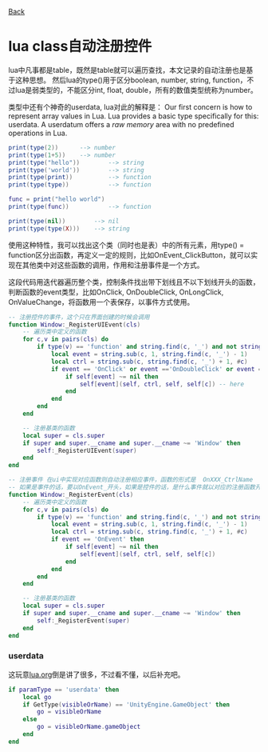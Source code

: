 [Back](index.md)

# lua class自动注册控件

lua中凡事都是table，既然是table就可以遍历查找，本文记录的自动注册也是基于这种思想。
然后lua的type()用于区分boolean, number, string, function，不过lua是弱类型的，不能区分int, float, double，所有的数值类型统称为number。

类型中还有个神奇的userdata, lua对此的解释是：
Our first concern is how to represent array values in Lua. Lua provides a basic type specifically for this: userdata. A userdatum offers a *raw memory* area with no predefined operations in Lua.


``` lua
print(type(2))      --> number
print(type(1+5))    --> number
print(type("hello"))        --> string
print(type('world'))        --> string
print(type(print))          --> function
print(type(type))           --> function

func = print("hello world")
print(type(func))           --> function

print(type(nil))        --> nil
print(type(type(X)))    --> string
```

使用这种特性，我可以找出这个类（同时也是表）中的所有元素，用type() = function区分出函数，再定义一定的规则，比如OnEvent_ClickButton，就可以实现在其他类中对这些函数的调用，作用和注册事件是一个方式。

这段代码用迭代器遍历整个类，控制条件找出带下划线且不以下划线开头的函数，判断函数的event类型，比如OnClick, OnDoubleClick, OnLongClick, OnValueChange，将函数用一个表保存，以事件方式使用。

``` lua
-- 注册控件的事件，这个只在界面创建的时候会调用
function Window:_RegisterUIEvent(cls)
    -- 遍历类中定义的函数
    for c,v in pairs(cls) do
        if type(v) == 'function' and string.find(c, '_') and not string.startswith(c, '_') then
            local event = string.sub(c, 1, string.find(c, '_') - 1)
            local ctrl = string.sub(c, string.find(c, '_') + 1, #c)
            if event == 'OnClick' or event =='OnDoubleClick' or event =='OnLongClick' or event == 'OnValueChanged' then
                if self[event] ~= nil then
                    self[event](self, ctrl, self, self[c]) -- here
                end
            end
        end
    end

    -- 注册基类的函数
    local super = cls.super
    if super and super.__cname and super.__cname ~= 'Window' then
        self:_RegisterUIEvent(super)
    end
end

-- 注册事件 在ui中实现对应函数则自动注册相应事件，函数的形式是  OnXXX_CtrlName
-- 如果是事件的话，要以OnEvent_开头，如果是控件的话，是什么事件就以对应的注册函数开头，例如按钮点击就是OnClick_
function Window:_RegisterEvent(cls)
    -- 遍历类中定义的函数
    for c,v in pairs(cls) do
        if type(v) == 'function' and string.find(c, '_') and not string.startswith(c, '_') then
            local event = string.sub(c, 1, string.find(c, '_') - 1)
            local ctrl = string.sub(c, string.find(c, '_') + 1, #c)
            if event == 'OnEvent' then
                if self[event] ~= nil then
                    self[event](self, ctrl, self, self[c])
                end
            end
        end
    end

    -- 注册基类的函数
    local super = cls.super
    if super and super.__cname and super.__cname ~= 'Window' then
        self:_RegisterEvent(super)
    end
end
```


### userdata
这玩意[lua.org](https://www.lua.org/pil/28.1.html)倒是讲了很多，不过看不懂，以后补充吧。

``` lua
if paramType == 'userdata' then
    local go
    if GetType(visibleOrName) == 'UnityEngine.GameObject' then
        go = visibleOrName
    else
        go = visibleOrName.gameObject
    end
end
```